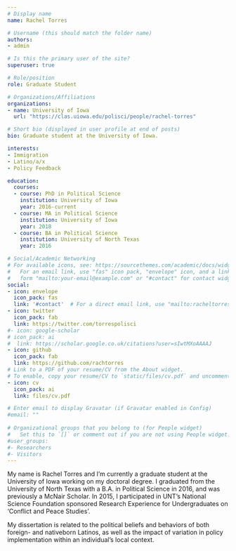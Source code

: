 ```yaml
---
# Display name
name: Rachel Torres

# Username (this should match the folder name)
authors:
- admin

# Is this the primary user of the site?
superuser: true

# Role/position
role: Graduate Student

# Organizations/Affiliations
organizations:
- name: University of Iowa
  url: "https://clas.uiowa.edu/polisci/people/rachel-torres"

# Short bio (displayed in user profile at end of posts)
bio: Graduate student at the University of Iowa.

interests:
- Immigration
- Latino/a/x
- Policy Feedback

education:
  courses:
  - course: PhD in Political Science
    institution: University of Iowa
    year: 2016-current
  - course: MA in Political Science
    institution: University of Iowa
    year: 2018
  - course: BA in Political Science
    institution: University of North Texas
    year: 2016

# Social/Academic Networking
# For available icons, see: https://sourcethemes.com/academic/docs/widgets/#icons
#   For an email link, use "fas" icon pack, "envelope" icon, and a link in the
#   form "mailto:your-email@example.com" or "#contact" for contact widget.
social:
- icon: envelope
  icon_pack: fas
  link: '#contact'  # For a direct email link, use "mailto:racheltorres@uiowa.edu".
- icon: twitter
  icon_pack: fab
  link: https://twitter.com/torrespolisci
#- icon: google-scholar
# icon_pack: ai
#  link: https://scholar.google.co.uk/citations?user=sIwtMXoAAAAJ
- icon: github
  icon_pack: fab
  link: https://github.com/rachtorres
# Link to a PDF of your resume/CV from the About widget.
# To enable, copy your resume/CV to `static/files/cv.pdf` and uncomment the lines below.  
- icon: cv
  icon_pack: ai
  link: files/cv.pdf

# Enter email to display Gravatar (if Gravatar enabled in Config)
#email: ""
  
# Organizational groups that you belong to (for People widget)
#   Set this to `[]` or comment out if you are not using People widget.  
#user_groups:
#- Researchers
#- Visitors
---
```


My name is Rachel Torres and I’m currently a graduate student at the University of Iowa working on my doctoral degree. I graduated from the University of North Texas with a B.A. in Political Science in 2016, and was previously a McNair Scholar. In 2015, I participated in UNT’s National Science Foundation sponsored Research Experience for Undergraduates on ‘Conflict and Peace Studies’.

My dissertation is related to the political beliefs and behaviors of both foreign- and nativeborn Latinos, as well as the impact of variation in policy implementation within an individual’s local context.
